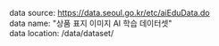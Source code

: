data source:	https://data.seoul.go.kr/etc/aiEduData.do  
data name:	"상품 표지 이미지 AI 학습 데이터셋"  
data location:	/data/dataset/  

